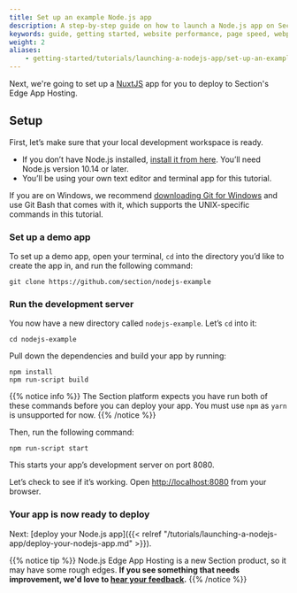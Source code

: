 ```yaml
---
title: Set up an example Node.js app
description: A step-by-step guide on how to launch a Node.js app on Section.
keywords: guide, getting started, website performance, page speed, webpage speed, website security, content delivery network, CDN
weight: 2
aliases:
    - getting-started/tutorials/launching-a-nodejs-app/set-up-an-example-nodejs-app/
---
```


Next, we're going to set up a [NuxtJS](https://nuxtjs.org) app for you to deploy to Section's Edge App Hosting.

## Setup

First, let’s make sure that your local development workspace is ready.

- If you don’t have Node.js installed, [install it from here](https://nodejs.org/en/). You’ll need Node.js version 10.14 or later.
- You’ll be using your own text editor and terminal app for this tutorial.

If you are on Windows, we recommend [downloading Git for Windows](https://gitforwindows.org/) and use Git Bash that comes with it, which supports the UNIX-specific commands in this tutorial.

### Set up a demo app

To set up a demo app, open your terminal, `cd` into the directory you’d like to create the app in, and run the following command:

```
git clone https://github.com/section/nodejs-example
```

### Run the development server

You now have a new directory called `nodejs-example`. Let’s `cd` into it:

```
cd nodejs-example
```

Pull down the dependencies and build your app by running:

```
npm install
npm run-script build
```
{{% notice info %}}
The Section platform expects you have run both of these commands before you can deploy your app. 
You must use `npm` as `yarn` is unsupported for now.
{{% /notice %}}

Then, run the following command:

```
npm run-script start
```

This starts your app’s development server on port 8080.

Let’s check to see if it’s working. Open [http://localhost:8080](http://localhost:8080) from your browser.

### Your app is now ready to deploy

Next: [deploy your Node.js app]({{< relref "/tutorials/launching-a-nodejs-app/deploy-your-nodejs-app.md" >}}).

{{% notice tip %}}
Node.js Edge App Hosting is a new Section product, so it may have some rough edges. **If you see something that needs improvement, we'd love to [hear your feedback](https://support.section.io/hc/en-us/requests/new).**
{{% /notice %}}
